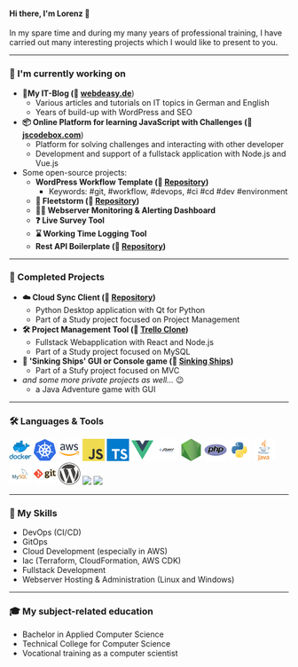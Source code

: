 #### Hi there, I'm Lorenz 👋

In my spare time and during my many years of professional training, I have carried out many interesting projects which I would like to present to you.

---

### 🌱 I'm currently working on
- **📖My IT-Blog (🔗 [webdeasy.de](https://webdeasy.de)**)
  - Various articles and tutorials on IT topics in German and English
  - Years of build-up with WordPress and SEO
- **📦 Online Platform for learning JavaScript with Challenges (🔗 [jscodebox.com](https://jscodebox.com)**)
  - Platform for solving challenges and interacting with other developer
  - Development and support of a fullstack application with Node.js and Vue.js
- Some open-source projects:
  - **WordPress Workflow Template (🔗 [Repository](https://github.com/lorenzhohmann/wp-workflow-template))**
    - Keywords: #git, #workflow, #devops, #ci #cd #dev #environment
  - **🚢 Fleetstorm (🔗 [Repository](https://github.com/lorenzhohmann/fleetstorm))** 
  - **👨‍💻 Webserver Monitoring & Alerting Dashboard**
  - **❓ Live Survey Tool**
  - **⌛ Working Time Logging Tool**
  - **Rest API Boilerplate (🔗 [Repository](https://github.com/lorenzhohmann/rest-boilerplate))**

---

### 🎯 Completed Projects
- **☁️ Cloud Sync Client (🔗 [Repository](https://github.com/Thunderklaud/thunder-client))**
  - Python Desktop application with Qt for Python
  - Part of a Study project focused on Project Management
- **🛠️ Project Management Tool (🔗 [Trello Clone](https://trello.jonathanschlitt.de/login))**
  - Fullstack Webapplication with React and Node.js
  - Part of a Study project focused on MySQL
- **🚢 'Sinking Ships' GUI or Console game (🔗 [Sinking Ships](https://github.com/lorenzhohmann/sinking-ships-mvc))**
  - Part of a Stufy project focused on MVC
- *and some more private projects as well...* 😉
  - a Java Adventure game with GUI

---

### 🛠️ Languages & Tools
<code title="Docker"><img height="40" src="https://raw.githubusercontent.com/github/explore/80688e429a7d4ef2fca1e82350fe8e3517d3494d/topics/docker/docker.png"></code>
<code title="Kubernetes"><img height="40" src="https://raw.githubusercontent.com/github/explore/80688e429a7d4ef2fca1e82350fe8e3517d3494d/topics/kubernetes/kubernetes.png"></code>
<code title="Amazon Web Services (AWS)"><img height="40" src="https://raw.githubusercontent.com/github/explore/80688e429a7d4ef2fca1e82350fe8e3517d3494d/topics/aws/aws.png"></code>
<code title="JavaScript"><img height="40" src="https://raw.githubusercontent.com/github/explore/80688e429a7d4ef2fca1e82350fe8e3517d3494d/topics/javascript/javascript.png"></code>
<code title="TypeScript"><img height="40" src="https://raw.githubusercontent.com/github/explore/80688e429a7d4ef2fca1e82350fe8e3517d3494d/topics/typescript/typescript.png"></code>
<code title="Vue.js"><img height="40" src="https://raw.githubusercontent.com/github/explore/80688e429a7d4ef2fca1e82350fe8e3517d3494d/topics/vue/vue.png"></code>
<code title="jQuery"><img height="40" src="https://raw.githubusercontent.com/github/explore/80688e429a7d4ef2fca1e82350fe8e3517d3494d/topics/jquery/jquery.png"></code>
<code title="Node.js"><img height="40" src="https://raw.githubusercontent.com/github/explore/80688e429a7d4ef2fca1e82350fe8e3517d3494d/topics/nodejs/nodejs.png"></code>
<code title="Node.js"><img height="40" src="https://raw.githubusercontent.com/github/explore/80688e429a7d4ef2fca1e82350fe8e3517d3494d/topics/php/php.png"></code>
<code title="Python"><img height="40" src="https://raw.githubusercontent.com/github/explore/80688e429a7d4ef2fca1e82350fe8e3517d3494d/topics/python/python.png"></code>
<code title="Node.js"><img height="40" src="https://raw.githubusercontent.com/github/explore/80688e429a7d4ef2fca1e82350fe8e3517d3494d/topics/java/java.png"></code>
<code title="MySQL"><img height="40" src="https://raw.githubusercontent.com/github/explore/80688e429a7d4ef2fca1e82350fe8e3517d3494d/topics/mysql/mysql.png"></code>
<code title="Git"><img height="40" src="https://raw.githubusercontent.com/github/explore/80688e429a7d4ef2fca1e82350fe8e3517d3494d/topics/git/git.png"></code>
<code title="WordPress"><img height="40" src="https://raw.githubusercontent.com/github/explore/80688e429a7d4ef2fca1e82350fe8e3517d3494d/topics/wordpress/wordpress.png"></code>
<code title="Plesk"><img height="40" src="https://upload.wikimedia.org/wikipedia/commons/thumb/8/80/Logo_Plesk.svg/2048px-Logo_Plesk.svg.png"></code>
<code title="VMware"><img height="40" src="https://w7.pngwing.com/pngs/365/66/png-transparent-vmware-esxi-vmware-vsphere-vmdk-virtual-machine-others-text-rectangle-logo.png"></code>

---

### 💪 My Skills
- DevOps (CI/CD)
- GitOps
- Cloud Development (especially in AWS)
- Iac (Terraform, CloudFormation, AWS CDK)
- Fullstack Development
- Webserver Hosting & Administration (Linux and Windows)

---

### 🎓 My subject-related education
- Bachelor in Applied Computer Science
- Technical College for Computer Science
- Vocational training as a computer scientist
